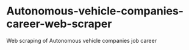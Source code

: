 # Autonomous-vehicle-companies-career-web-scraper
Web scraping of Autonomous vehicle companies job career
